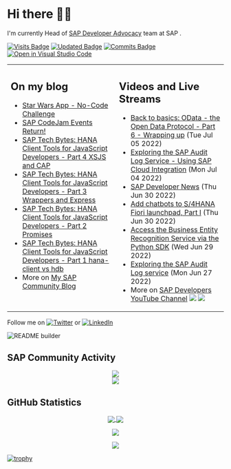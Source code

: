 
# Hi there 👋🏼

I'm currently Head of [SAP Developer Advocacy](https://developers.sap.com/developer-advocates.html) team at SAP .

[![Visits Badge](https://badges.pufler.dev/visits/jung-thomas/jung-thomas)](https://badges.pufler.dev)
[![Updated Badge](https://badges.pufler.dev/updated/jung-thomas/jung-thomas)](https://badges.pufler.dev)
[![Commits Badge](https://badges.pufler.dev/commits/monthly/jung-thomas)](https://badges.pufler.dev)
[![Open in Visual Studio Code](https://img.shields.io/badge/Made%20for-VSCode-1f425f.svg)](https://github.dev/jung-thomas/jung-thomas)

<table><tr><td valign="top" width="50%">
 
## On my blog
- [Star Wars App - No-Code Challenge](https://blogs.sap.com/?p=1543686) 
- [SAP CodeJam Events Return!](https://blogs.sap.com/?p=1539697) 
- [SAP Tech Bytes: HANA Client Tools for JavaScript Developers - Part 4 XSJS and CAP](https://blogs.sap.com/?p=1519898) 
- [SAP Tech Bytes: HANA Client Tools for JavaScript Developers - Part 3 Wrappers and Express](https://blogs.sap.com/?p=1519778) 
- [SAP Tech Bytes: HANA Client Tools for JavaScript Developers - Part 2 Promises](https://blogs.sap.com/?p=1519693) 
- [SAP Tech Bytes: HANA Client Tools for JavaScript Developers - Part 1 hana-client vs hdb](https://blogs.sap.com/?p=1516535) 
- More on [My SAP Community Blog](https://people.sap.com/thomas.jung#content:blogposts)
</td>
  
<td valign="top" width="50%">
  
## Videos and Live Streams
- [Back to basics: OData - the Open Data Protocol - Part 6 - Wrapping up](https://www.youtube.com/watch?v=PhA_VS4-lUw) (Tue Jul 05 2022)
- [Exploring the SAP Audit Log Service - Using SAP Cloud Integration](https://www.youtube.com/watch?v=gAzOeKIrepM) (Mon Jul 04 2022)
- [SAP Developer News](https://www.youtube.com/watch?v=xVDm_AnmWrc) (Thu Jun 30 2022)
- [Add chatbots to S/4HANA Fiori launchpad, Part I](https://www.youtube.com/watch?v=9mqU3uYFQbY) (Thu Jun 30 2022)
- [Access the Business Entity Recognition Service via the Python SDK](https://www.youtube.com/watch?v=ucZFrONCVZ4) (Wed Jun 29 2022)
- [Exploring the SAP Audit Log service](https://www.youtube.com/watch?v=Td1KpvMIlzw) (Mon Jun 27 2022)
- More on [SAP Developers YouTube Channel](https://www.youtube.com/channel/UCNfmelKDrvRmjYwSi9yvrMg) ![](https://img.shields.io/youtube/channel/views/UCNfmelKDrvRmjYwSi9yvrMg) ![](https://img.shields.io/youtube/channel/subscribers/UCNfmelKDrvRmjYwSi9yvrMg)
</td></tr></table>

Follow me on <a href="https://twitter.com/thomas_jung"><img alt="Twitter" src="https://img.shields.io/badge/thomas_jung-%231DA1F2.svg?style=for-the-badge&logo=Twitter&logoColor=white"/></a> or <a href="https://www.linkedin.com/in/thomasjungsap/"><img alt="LinkedIn" src="https://img.shields.io/badge/linkedin-%230077B5.svg?style=for-the-badge&logo=linkedin&logoColor=white"/></a>

![README builder](https://github.com/jung-thomas/jung-thomas/workflows/README%20builder/badge.svg)

## SAP Community Activity
<p align = "center">
<a href="https://people.sap.com/thomas.jung#overview">
  <img align="center" src="https://devrel-tools-prod-scn-badges-srv.cfapps.eu10.hana.ondemand.com/activity/thomas.jung" />
</a>
</br>
<a href="https://people.sap.com/thomas.jung#reputation">
  <img align="center" src="https://devrel-tools-prod-scn-badges-srv.cfapps.eu10.hana.ondemand.com/showcaseBadges/thomas.jung?test=2" />
</a>
</p>

## GitHub Statistics
<p align = "center">
<a href="https://github.com/anuraghazra/github-readme-stats">
  <img align="center" src="https://github-readme-stats.vercel.app/api?username=jung-thomas&count_private=true&show_icons=true&theme=dark&line_height=27" />
</a>
<a href="https://github.com/anuraghazra/github-readme-stats">
  <img align="center" src="https://github-readme-stats.vercel.app/api/top-langs/?username=jung-thomas&show_icons=true&theme=dark" />
</a>
</p>

<p align = "center">
 <img  src="https://github-readme-streak-stats.herokuapp.com/?user=jung-thomas&show_icons=true&locale=en&layout=compact&theme=dark&line_height=0" />
</p> 

<p align = "center">
 <img src="https://activity-graph.herokuapp.com/graph?username=jung-thomas&theme=redical">
</p> 

[![trophy](https://github-profile-trophy.vercel.app/?username=jung-thomas&theme=onedark)](https://github.com/ryo-ma/github-profile-trophy)


